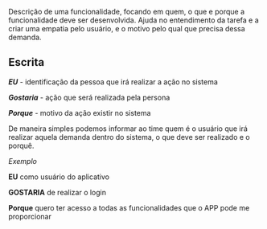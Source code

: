 Descrição de uma funcionalidade, focando em quem, o que e porque a funcionalidade deve ser desenvolvida. Ajuda no entendimento da tarefa e a criar uma empatia pelo usuário, e o motivo pelo qual que precisa dessa demanda.

## Escrita 

***EU*** - identificação da pessoa que irá realizar a ação no sistema

***Gostaria*** - ação que será realizada pela persona

***Porque*** - motivo da ação existir no sistema

De maneira simples podemos informar ao time quem é o usuário que irá realizar aquela demanda dentro do sistema, o que deve ser realizado e o porquê.

*Exemplo*

**EU** como usuário do aplicativo

**GOSTARIA** de realizar o login

**Porque** quero ter acesso a todas as funcionalidades que o APP pode me proporcionar